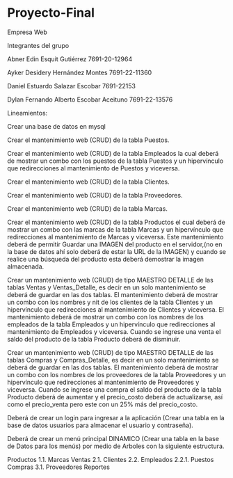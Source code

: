 # Proyecto-Final
Empresa Web

Integrantes del grupo

Abner Edin Esquit Gutiérrez 7691-20-12964

Ayker Desidery Hernández Montes 7691-22-11360

Daniel Estuardo Salazar Escobar 7691-22153

Dylan Fernando Alberto Escobar Aceituno 7691-22-13576




Lineamientos:

Crear una base de datos en mysql

Crear el mantenimiento web (CRUD) de la tabla Puestos.

Crear el mantenimiento web (CRUD) de la tabla Empleados la cual deberá de mostrar un combo con los puestos de la tabla Puestos y un hipervínculo que redirecciones al mantenimiento de Puestos y viceversa.

Crear el mantenimiento web (CRUD) de la tabla Clientes.

Crear el mantenimiento web (CRUD) de la tabla Proveedores.

Crear el mantenimiento web (CRUD) de la tabla Marcas.

Crear el mantenimiento web (CRUD) de la tabla Productos el cual deberá de mostrar un combo con las marcas de la tabla Marcas y un hipervínculo que redirecciones al mantenimiento de Marcas y viceversa. Este mantenimiento deberá de permitir Guardar una IMAGEN del producto en el servidor,(no en la base de datos ahí solo deberá de estar la URL de la IMAGEN) y cuando se realice una búsqueda del producto esta deberá demostrar la imagen almacenada.

Crear un mantenimiento web (CRUD) de tipo MAESTRO DETALLE de las tablas Ventas y Ventas_Detalle, es decir en un solo mantenimiento se deberá de guardar en las dos tablas. El mantenimiento deberá de mostrar un combo con los nombres y nit de los clientes de la tabla Clientes y un hipervínculo que redirecciones al mantenimiento de Clientes y viceversa. El mantenimiento deberá de mostrar un combo con los nombres de los empleados de la tabla Empleados y un hipervínculo que redirecciones al mantenimiento de Empleados y viceversa. Cuando se ingrese una venta el saldo del producto de la tabla Producto deberá de disminuir.

Crear un mantenimiento web (CRUD) de tipo MAESTRO DETALLE de las tablas Compras y Compras_Detalle, es decir en un solo mantenimiento se deberá de guardar en las dos tablas. El mantenimiento deberá de mostrar un combo con los nombres de los proveedores de la tabla Proveedores y un hipervínculo que redirecciones al mantenimiento de Proveedores y viceversa. Cuando se ingrese una compra el saldo del producto de la tabla Producto deberá de aumentar y el precio_costo deberá de actualizarse, así como el precio_venta pero este con un 25% más del precio_costo.

Deberá de crear un login para ingresar a la aplicación (Crear una tabla en la base de datos usuarios para almacenar el usuario y contraseña).

Deberá de crear un menú principal DINAMICO (Crear una tabla en la base de Datos para los menús) por medio de Arboles con la siguiente estructura.

Productos 1.1. Marcas
Ventas 2.1. Clientes 2.2. Empleados 2.2.1. Puestos
Compras 3.1. Proveedores
Reportes

